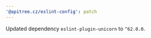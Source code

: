 ```yaml
---
'@apitree.cz/eslint-config': patch
---
```


Updated dependency `eslint-plugin-unicorn` to `^62.0.0`.
